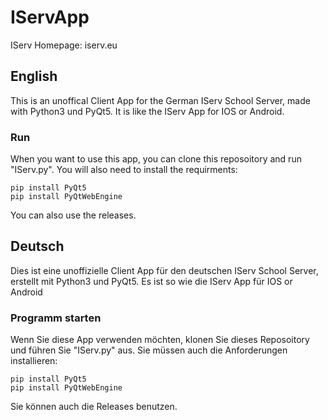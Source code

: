 # IServApp
IServ Homepage: iserv.eu

## English
This is an unoffical Client App for the German IServ School Server,
made with Python3 und PyQt5. It is like the IServ App for IOS or Android.

### Run
When you want to use this app, you can clone this reposoitory and run "IServ.py".
You will also need to install the requirments:

    pip install PyQt5
    pip install PyQtWebEngine

You can also use the releases.

## Deutsch
Dies ist eine unoffizielle Client App für den deutschen IServ School Server,
erstellt mit Python3 und PyQt5. Es ist so wie die IServ App für IOS or Android

### Programm starten
Wenn Sie diese App verwenden möchten, klonen Sie dieses Reposoitory und führen Sie "IServ.py" aus. 
Sie müssen auch die Anforderungen installieren:

    pip install PyQt5
    pip install PyQtWebEngine

Sie können auch die Releases benutzen.
